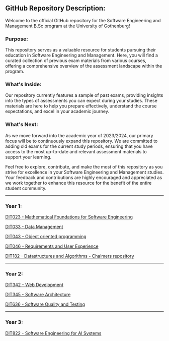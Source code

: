 ## GitHub Repository Description:

Welcome to the official GitHub repository for the Software Engineering and Management B.Sc program at the University of Gothenburg!

### Purpose:

This repository serves as a valuable resource for students pursuing their education in Software Engineering and Management. Here, you will find a curated collection of previous exam materials from various courses, offering a comprehensive overview of the assessment landscape within the program.

### What's Inside:

Our repository currently features a sample of past exams, providing insights into the types of assessments you can expect during your studies. These materials are here to help you prepare effectively, understand the course expectations, and excel in your academic journey.

### What's Next:

As we move forward into the academic year of 2023/2024, our primary focus will be to continuously expand this repository. We are committed to adding old exams for the current study periods, ensuring that you have access to the most up-to-date and relevant assessment materials to support your learning.

Feel free to explore, contribute, and make the most of this repository as you strive for excellence in your Software Engineering and Management studies. Your feedback and contributions are highly encouraged and appreciated as we work together to enhance this resource for the benefit of the entire student community.

***

### Year 1:


[DIT023  - Mathematical Foundations for Software Engineering](https://github.com/skipgu/past-exams/tree/main/exams/DIT023)

[DIT033  - Data Management](https://github.com/skipgu/past-exams/tree/main/exams/DIT033)

[DIT043 - Object oriented programming](https://github.com/skipgu/past-exams/tree/main/exams/DIT043)

[DIT046 - Requirements and User Experience](https://github.com/skipgu/past-exams/tree/main/exams/DIT046)

[DIT182 - Datastructures and Algorithms - Chalmers repository](https://github.com/ChalmersGU-data-structure-courses/past-exams/tree/898fde17e9b76906ed57fdbb963f4281a84e0e70)

***

### Year 2:
[DIT342 - Web Development](https://github.com/skipgu/past-exams/tree/main/exams/DIT342)

[DIT345 - Software Architecture](https://github.com/skipgu/past-exams/tree/main/exams/DIT345)

[DIT636 - Software Quality and Testing](https://github.com/skipgu/past-exams/tree/main/exams/DIT636)

***

### Year 3:
[DIT822 - Software Engineering for AI Systems](https://github.com/skipgu/past-exams/tree/main/exams/DIT822)
